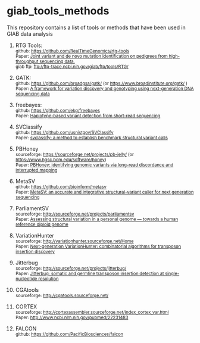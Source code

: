 # giab_tools_methods
This repository contains a list of tools or methods that have been used in GIAB data analysis


1. RTG Tools: <br />
   <sub>github: https://github.com/RealTimeGenomics/rtg-tools</sub><br />
   <sub>Paper: [Joint variant and de novo mutation identification on pedigrees from high-throughput sequencing data.](http://www.ncbi.nlm.nih.gov/pubmed/24874280)</sub><br />
   <sub>giab ftp: ftp://ftp-trace.ncbi.nih.gov/giab/ftp/tools/RTG/</sub><br />

2. GATK: <br />
   <sub>github: https://github.com/broadgsa/gatk/ (or https://www.broadinstitute.org/gatk/ )</sub><br />
   <sub>Paper: [A framework for variation discovery and genotyping using next-generation DNA sequencing data](http://www.ncbi.nlm.nih.gov/pubmed/21478889)</sub><br />

3. freebayes: <br />
   <sub>github: https://github.com/ekg/freebayes </sub><br />
   <sub>Paper: [Haplotype-based variant detection from short-read sequencing](http://arxiv.org/abs/1207.3907)</sub><br />

4. SVClassify <br />
   <sub>github: https://github.com/usnistgov/SVClassify</sub><br />
   <sub>Paper: [svclassify: a method to establish benchmark structural variant calls](http://biorxiv.org/content/early/2015/05/22/019372)</sub><br />

5. PBHoney<br />
   <sub>sourceforge: https://sourceforge.net/projects/pb-jelly/ (or https://www.hgsc.bcm.edu/software/honey)</sub><br />
   <sub>Paper: [PBHoney: identifying genomic variants via long-read discordance and interrupted mapping](http://www.biomedcentral.com/1471-2105/15/180)</sub><br />

6. MetaSV <br />
   <sub>github: https://github.com/bioinform/metasv</sub><br />
   <sub>Paper: [MetaSV: an accurate and integrative structural-variant caller for next generation sequencing](http://www.ncbi.nlm.nih.gov/pubmed/25861968)</sub><br />

7. ParliamentSV <br />
   <sub>sourceforge: http://sourceforge.net/projects/parliamentsv</sub><br />
   <sub>Paper: [Assessing structural variation in a personal genome — towards a human reference diploid genome](http://www.biomedcentral.com/1471-2164/16/286)</sub><br />

8. VariationHunter<br />
   <sub>sourceforge: http://variationhunter.sourceforge.net/Home</sub><br />
   <sub>Paper: [Next-generation VariationHunter: combinatorial algorithms for transposon insertion discovery](http://www.ncbi.nlm.nih.gov/pubmed/20529927)</sub><br />

9. Jitterbug <br />
   <sub>sourceforge: http://sourceforge.net/projects/jitterbug/</sub><br />
   <sub>Paper: [Jitterbug: somatic and germline transposon insertion detection at single-nucleotide resolution](http://www.biomedcentral.com/1471-2105/15/180)</sub><br />

10. CGAtools<br />
   <sub>sourceforge: http://cgatools.sourceforge.net/</sub><br />

11. CORTEX <br />
   <sub>sourceforge: http://cortexassembler.sourceforge.net/index_cortex_var.html</sub><br />
   <sub>Paper: http://www.ncbi.nlm.nih.gov/pubmed/22231483</sub><br />


12. FALCON<br />
   <sub>github: https://github.com/PacificBiosciences/falcon</sub><br />





   



